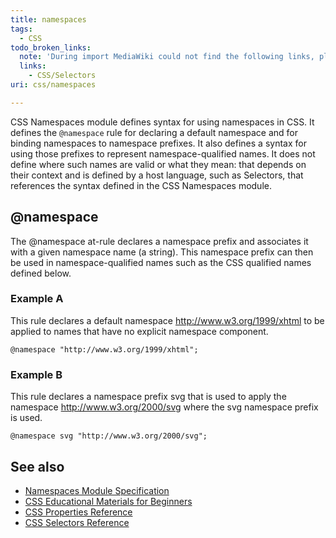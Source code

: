 ```yaml
---
title: namespaces
tags:
  - CSS
todo_broken_links:
  note: 'During import MediaWiki could not find the following links, please fix and adjust this list.'
  links:
    - CSS/Selectors
uri: css/namespaces

---
```

CSS Namespaces module defines syntax for using namespaces in CSS. It defines the `@namespace` rule for declaring a default namespace and for binding namespaces to namespace prefixes. It also defines a syntax for using those prefixes to represent namespace-qualified names. It does not define where such names are valid or what they mean: that depends on their context and is defined by a host language, such as Selectors, that references the syntax defined in the CSS Namespaces module.

## <span>@namespace</span>

The @namespace at-rule declares a namespace prefix and associates it with a given namespace name (a string). This namespace prefix can then be used in namespace-qualified names such as the CSS qualified names defined below.

### <span>Example A</span>

This rule declares a default namespace <http://www.w3.org/1999/xhtml> to be applied to names that have no explicit namespace component.

    @namespace "http://www.w3.org/1999/xhtml";

### <span>Example B</span>

This rule declares a namespace prefix svg that is used to apply the namespace <http://www.w3.org/2000/svg> where the svg namespace prefix is used.

    @namespace svg "http://www.w3.org/2000/svg";

## <span>See also</span>

-   [Namespaces Module Specification](http://www.w3.org/TR/css3-namespace/CSS)
-   [CSS Educational Materials for Beginners](/css/tutorials)
-   [CSS Properties Reference](/css/properties)
-   [CSS Selectors Reference](/w/index.php?title=CSS/Selectors&action=edit&redlink=1)
